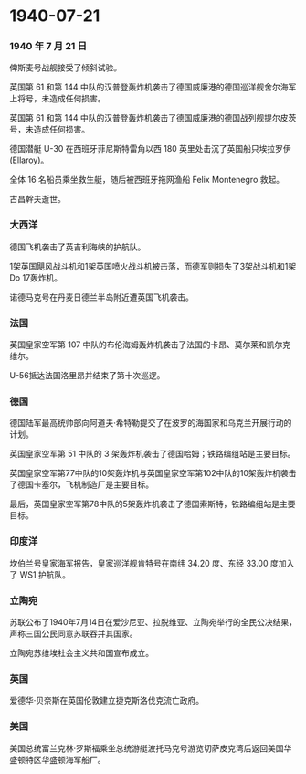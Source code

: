 # 1940-07-21

### 1940 年 7 月 21 日

俾斯麦号战舰接受了倾斜试验。

英国第 61 和第 144
中队的汉普登轰炸机袭击了德国威廉港的德国巡洋舰舍尔海军上将号，未造成任何损害。

英国第 61 和第 144
中队的汉普登轰炸机袭击了德国威廉港的德国战列舰提尔皮茨号，未造成任何损害。

德国潜艇 U-30 在西班牙菲尼斯特雷角以西 180 英里处击沉了英国船只埃拉罗伊
(Ellaroy)。

全体 16 名船员乘坐救生艇，随后被西班牙拖网渔船 Felix Montenegro 救起。

古昌幹夫逝世。

### 大西洋

德国飞机袭击了英吉利海峡的护航队。

1架英国飓风战斗机和1架英国喷火战斗机被击落，而德军则损失了3架战斗机和1架Do
17轰炸机。

诺德马克号在丹麦日德兰半岛附近遭英国飞机袭击。

### 法国

英国皇家空军第 107
中队的布伦海姆轰炸机袭击了法国的卡昂、莫尔莱和凯尔克维尔。

U-56抵达法国洛里昂并结束了第十次巡逻。

### 德国

德国陆军最高统帅部向阿道夫·希特勒提交了在波罗的海国家和乌克兰开展行动的计划。

英国皇家空军第 51 中队的 3
架轰炸机袭击了德国哈姆；铁路编组站是主要目标。

英国皇家空军第77中队的10架轰炸机与英国皇家空军第102中队的10架轰炸机袭击了德国卡塞尔，飞机制造厂是主要目标。

最后，英国皇家空军第78中队的5架轰炸机袭击了德国索斯特，铁路编组站是主要目标。

### 印度洋

坎伯兰号皇家海军报告，皇家巡洋舰肯特号在南纬 34.20 度、东经 33.00
度加入了 WS1 护航队。

### 立陶宛

苏联公布了1940年7月14日在爱沙尼亚、拉脱维亚、立陶宛举行的全民公决结果，声称三国公民同意苏联吞并其国家。

立陶宛苏维埃社会主义共和国宣布成立。

### 英国

爱德华·贝奈斯在英国伦敦建立捷克斯洛伐克流亡政府。

### 美国

美国总统富兰克林·罗斯福乘坐总统游艇波托马克号游览切萨皮克湾后返回美国华盛顿特区华盛顿海军船厂。